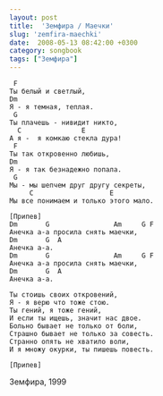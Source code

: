 ```yaml
---
layout: post
title:  'Земфира / Маечки'
slug: 'zemfira-maechki'
date:  2008-05-13 08:42:00 +0300
category: songbook
tags: ["Земфира"]
---
```


	 F
	Ты белый и светлый,
	Dm
	Я - я темная, теплая.
	 G
	Ты плачешь - нивидит никто,
	  C               E
	А я -  я комкаю стекла дура!
	 F
	Ты так откровенно любишь,
	Dm
	Я - я так безнадежно попала.
	 G
	Мы - мы шепчем друг другу секреты,
	     C                   E
	Мы все понимаем и только этого мало.
	
	[Припев]
	Dm       G                Am     G F
	Анечка а-а просила снять маечки,
	Dm       G  A
	Анечка а-а.
	Dm       G                Am     G F
	Анечка а-а просила снять маечки,
	Dm       G  A
	Анечка а-а.
	
	Ты стоишь своих откровений,
	Я - я верю что тоже стою.
	Ты гений, я тоже гений,
	И если ты ищешь, значит нас двое.
	Больно бывает не только от боли,
	Страшно бывает не только за совесть.
	Странно опять не хватило воли,
	И я множу окурки, ты пишешь повесть.
	
	[Припев]

Земфира, 1999

